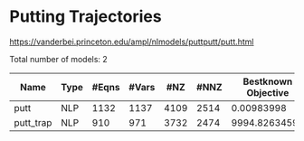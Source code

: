 # Putting Trajectories

https://vanderbei.princeton.edu/ampl/nlmodels/puttputt/putt.html

Total number of models:   2

| Name      | Type | #Eqns | #Vars | #NZ  | #NNZ | Bestknown Objective |
|-----------|------|-------|-------|------|------|---------------------|
| putt      | NLP  | 1132  | 1137  | 4109 | 2514 | 0.00983998          |
| putt_trap | NLP  | 910   | 971   | 3732 | 2474 | 9994.82634596       |